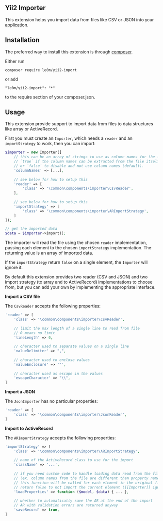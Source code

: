 Yii2 Importer
------------

This extension helps you import data from files like CSV or JSON into your application.

Installation
------------

The preferred way to install this extension is through [composer](http://getcomposer.org/download/).

Either run

```
composer require le0m/yii2-import
```

or add

```
"le0m/yii2-import": "*"
```

to the require section of your composer.json.


Usage
-----

This extension provide support to import data from files to data structures like array or ActiveRecord.

First you must create an `Importer`, which needs a `reader` and an `importStrategy` to work, then you can import:

```php
$importer = new Importer([
    // this can be an array of strings to use as column names for the imported data,
    // `true` if the column names can be extracted from the file itself (the 'how' is specific to the implementation)
    // or `false` to disable and not use column names (default).
    'columnNames' => [...],
    
    // see below for how to setup this
    'reader' => [
        'class' => '\common\components\importer\CsvReader',
    ],
    
    // see below for how to setup this
    'importStrategy' => [
        'class' => '\common\components\importer\ARImportStrategy',
    ]
]);

// get the imported data
$data = $importer->import();
```

The importer will read the file using the chosen `reader` implementation, passing each element to the chosen `importStrategy` implementation. The returning value is an array of imported data.

If the `importStrategy` return `false` on a single element, the `Importer` will ignore it.

By default this extension provides two reader (CSV and JSON) and two import strategy (to array and to ActiveRecord) implementations to choose from, but you can add your own by implementing the appropriate interface.


**Import a CSV file**

The `CsvReader` accepts the following properties:

```php
'reader' => [
    'class' => '\common\components\importer\CsvReader',
    
    // limit the max length of a single line to read from file
    // 0 means no limit
    'lineLength' => 0,
    
    // character used to separate values on a single line
    'valueDelimiter' => ",",
    
    // character used to enclose values
    'valueEnclosure' => '"',
    
    // character used as escape in the values
    'escapeCharacter' => "\\",
]
```


**Import a JSON**

The `JsonImporter` has no particular properties:

```php
'reader' => [
    'class' => '\common\components\importer\JsonReader',
]
```


**Import to ActiveRecord**

The `ARImportStrategy` accepts the following properties:

```php
'importStrategy' => [
    'class' => '\common\components\importer\ARImportStrategy',
    
    // name of the ActiveRecord class to use for the import
    'className' => '...',
    
    // if you need custom code to handle loading data read from the file to the AR
    // (ex. column names from the file are different than property names from the AR
    // this function will be called for each element in the original file,
    // return false to not import the current element ([[Importer]] ignores false elements)
    'loadProperties' => function ($model, $data) { ... },
    
    // whether to automatically save the AR at the end of the import
    // AR with validation errors are returned anyway
    'saveRecord' => true,
]
```